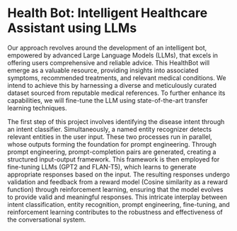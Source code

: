 # Health Bot: Intelligent Healthcare Assistant using LLMs

Our approach revolves around the development of an intelligent bot,
empowered by advanced Large Language Models (LLMs), that excels in offering users comprehensive
and reliable advice. This HealthBot will emerge as a valuable resource, providing insights into
associated symptoms, recommended treatments, and relevant medical conditions. We intend to
achieve this by harnessing a diverse and meticulously curated dataset sourced from reputable medical
references. To further enhance its capabilities, we will fine-tune the LLM using state-of-the-art
transfer learning techniques.

The first step of this project involves identifying the disease intent through an
intent classifier. Simultaneously, a named entity recognizer detects relevant entities in the user input.
These two processes run in parallel, whose outputs forming the foundation for
prompt engineering. Through prompt engineering, prompt-completion pairs are generated, creating
a structured input-output framework. This framework is then employed for fine-tuning LLMs (GPT2 and FLAN-T5), which learns to generate appropriate responses based on the input. The
resulting responses undergo validation and feedback from a reward model (Cosine similarity as a reward function) through reinforcement
learning, ensuring that the model evolves to provide valid and meaningful responses. This intricate
interplay between intent classification, entity recognition, prompt engineering, fine-tuning, and reinforcement learning contributes to the robustness and effectiveness of the conversational system.
